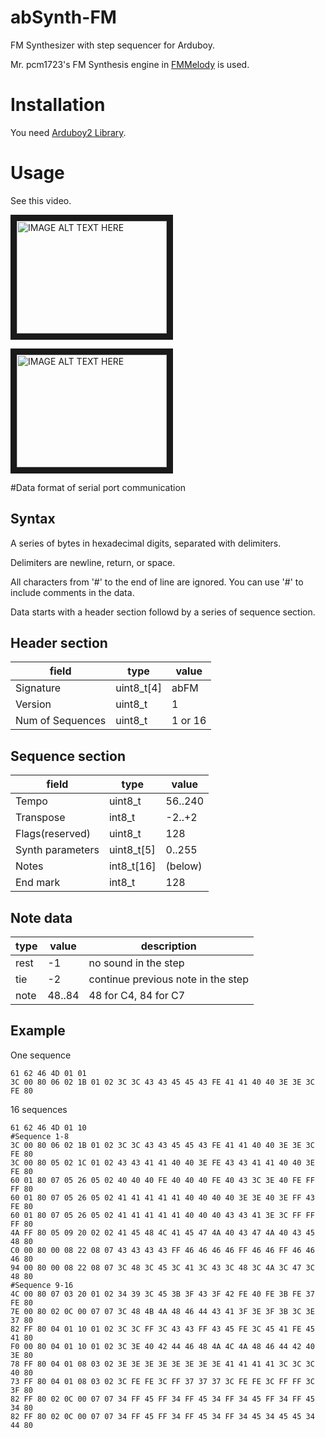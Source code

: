 # abSynth-FM
FM Synthesizer with step sequencer for Arduboy.

Mr. pcm1723's FM Synthesis engine in [FMMelody](http://www.geocities.jp/pcm1723/html/fmmelody.htm) is used.
# Installation
You need [Arduboy2 Library](https://github.com/MLXXXp/Arduboy2).

# Usage
See this video.

<a href="http://www.youtube.com/watch?feature=player_embedded&v=sLkr5ASdnj8" target="_blank"><img src="http://img.youtube.com/vi/sLkr5ASdnj8/0.jpg" alt="IMAGE ALT TEXT HERE" width="240" height="180" border="10" /></a>

<a href="http://www.youtube.com/watch?feature=player_embedded&v=x0wAuAnk9Uw" target="_blank"><img src="http://img.youtube.com/vi/x0wAuAnk9Uw/0.jpg" alt="IMAGE ALT TEXT HERE" width="240" height="180" border="10" /></a>

#Data format of serial port communication

## Syntax

A series of bytes in hexadecimal digits, separated with delimiters.

Delimiters are newline, return, or space.

All characters from '#' to the end of line are ignored. You can use '#' to include comments in the data.

Data starts with a header section followd by a series of sequence section.

## Header section

|field           |type      |value  |
|----------------|----------|-------|
|Signature       |uint8_t[4]|abFM   |
|Version         |uint8_t   |1      |
|Num of Sequences|uint8_t   |1 or 16|

## Sequence section

|field           |type      |value  |
|----------------|----------|-------|
|Tempo           |uint8_t   |56..240|
|Transpose       |int8_t    |-2..+2 |
|Flags(reserved) |uint8_t   |128    |
|Synth parameters|uint8_t[5]|0..255 |
|Notes           |int8_t[16]|(below)|
|End mark        |int8_t    |128    |

## Note data

|type|value |description                        |
|----|------|-----------------------------------|
|rest|-1    |no sound in the step               |
|tie |-2    |continue previous note in the step |
|note|48..84|48 for C4, 84 for C7               |

## Example

One sequence
```
61 62 46 4D 01 01
3C 00 80 06 02 1B 01 02 3C 3C 43 43 45 45 43 FE 41 41 40 40 3E 3E 3C FE 80
```

16 sequences
```
61 62 46 4D 01 10
#Sequence 1-8
3C 00 80 06 02 1B 01 02 3C 3C 43 43 45 45 43 FE 41 41 40 40 3E 3E 3C FE 80
3C 00 80 05 02 1C 01 02 43 43 41 41 40 40 3E FE 43 43 41 41 40 40 3E FE 80
60 01 80 07 05 26 05 02 40 40 40 FE 40 40 40 FE 40 43 3C 3E 40 FE FF FF 80
60 01 80 07 05 26 05 02 41 41 41 41 41 40 40 40 40 3E 3E 40 3E FF 43 FE 80
60 01 80 07 05 26 05 02 41 41 41 41 41 40 40 40 43 43 41 3E 3C FF FF FF 80
4A FF 80 05 09 20 02 02 41 45 48 4C 41 45 47 4A 40 43 47 4A 40 43 45 48 80
C0 00 80 00 08 22 08 07 43 43 43 43 FF 46 46 46 46 FF 46 46 FF 46 46 46 80
94 00 80 00 08 22 08 07 3C 48 3C 45 3C 41 3C 43 3C 48 3C 4A 3C 47 3C 48 80
#Sequence 9-16
4C 00 80 07 03 20 01 02 34 39 3C 45 3B 3F 43 3F 42 FE 40 FE 3B FE 37 FE 80
7E 00 80 02 0C 00 07 07 3C 48 4B 4A 48 46 44 43 41 3F 3E 3F 3B 3C 3E 37 80
82 FF 80 04 01 10 01 02 3C 3C FF 3C 43 43 FF 43 45 FE 3C 45 41 FE 45 41 80
F0 00 80 04 01 10 01 02 3C 3E 40 42 44 46 48 4A 4C 4A 48 46 44 42 40 3E 80
78 FF 80 04 01 08 03 02 3E 3E 3E 3E 3E 3E 3E 3E 41 41 41 41 3C 3C 3C 40 80
73 FF 80 04 01 08 03 02 3C FE FE 3C FF 37 37 37 3C FE FE 3C FF FF 3C 3F 80
82 FF 80 02 0C 00 07 07 34 FF 45 FF 34 FF 45 34 FF 34 45 FF 34 FF 45 34 80
82 FF 80 02 0C 00 07 07 34 FF 45 FF 34 FF 45 34 FF 34 45 34 45 45 34 44 80
```

